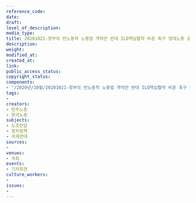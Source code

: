```yaml
---
reference_code: 
date: 
draft: 
level_of_description: 
media_type: 
title: 20201021-정부의 반노동적 노동법 개악안 반대 ILO핵심협약 비준 촉구 양대노총 공동 기자회견
description: 
weight: 
modified_at: 
created_at: 
link: 
public_access_status: 
copyright_status: 
components:
- "/2020년/10월/20201021-정부의 반노동적 노동법 개악안 반대 ILO핵심협약 비준 촉구 양대노총 공동 기자회견/_PIG7224.JPG"
tags:
- 
creators:
- 민주노총
- 한국노총
subjects:
- 노조탄압
- 정치정책
- 국제연대
sources:
- 
venues:
- 국회
events:
- 기자회견
culture_workers:
- 
issues:
- 
---
```


